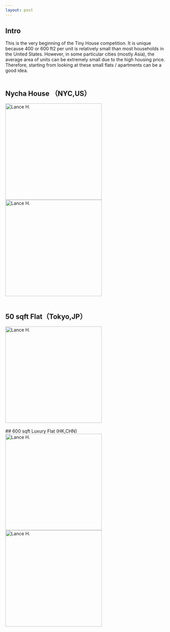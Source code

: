```yaml
---
layout: post
---
```


## Intro
This is the very beginning of the Tiny House competition. It is unique because 400 or 600 ft2 per unit is relatively small than most households in the United States. However, in some particular cities (mostly Asia), the average area of units can be extremely small due to the high housing price. Therefore, starting from looking at these small flats / apartments can be a good idea.
<br>
<br>
## Nycha House （NYC,US）
<img alt="Lance H." src="https://github.com/LanceHHe/LanceH./blob/master/Page%20Material/NYC_NYCHA_p1.jpg?raw=true" width="300"><br>
<img alt="Lance H." src="https://github.com/LanceHHe/LanceH./blob/master/Page%20Material/NYC_NYCHA_p2.jpg?raw=true" width="300">
<br>
<br>
## 50 sqft Flat（Tokyo,JP）
<img alt="Lance H." src="https://github.com/LanceHHe/LanceH./blob/master/Page%20Material/50ft2TYJP.webp?raw=true" width="300">
<br>
<br>
## 600 sqft Luxury Flat (HK,CHN)
<img alt="Lance H." src="https://github.com/LanceHHe/LanceH./blob/master/Page%20Material/HK_FL.jpg?raw=true" width="300"><br>
<img alt="Lance H." src="https://github.com/LanceHHe/LanceH./blob/master/Page%20Material/HK_FL_p1.jpg?raw=true" width="300">
